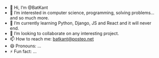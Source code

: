 - 👋 Hi, I’m @BatKant
- 👀 I’m interested in computer science, programming, solving problems... and so much more.
- 🌱 I’m currently learning Python, Django, JS and React and it will never end.
- 💞️ I’m looking to collaborate on any interesting project.
- 📫 How to reach me: batkant@posteo.net
- 😄 Pronouns: ...
- ⚡ Fun fact: ...

<!---
BatKant/BatKant is a ✨ special ✨ repository because its `README.md` (this file) appears on your GitHub profile.
You can click the Preview link to take a look at your changes.
--->
